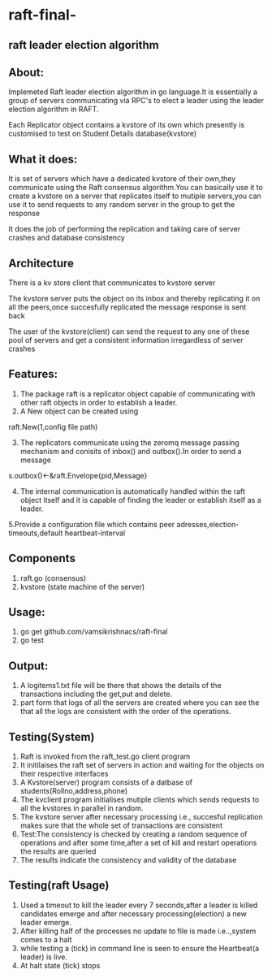 raft-final-
===========

raft leader election algorithm
-----------------------

About:
---------
Implemeted Raft leader election algorithm in go language.It is essentially a group of servers communicating via RPC's to elect a leader using the leader election algorithm in RAFT.

Each Replicator object contains a kvstore of its own which presently is customised to test on Student Details database(kvstore)


What it does:
------------------------
It is set of servers which have a dedicated kvstore of their own,they communicate using the Raft consensus algorithm.You can basically use it to create a kvstore on a server that replicates itself to mutiple servers,you can use it to send requests to any random server in the group to get the response

It does the job of performing the replication and taking care of server crashes and database consistency

Architecture
-------------------------

There is a kv store client that communicates to kvstore server

The kvstore server puts the object on its inbox and thereby replicating it on all the peers,once succesfully replicated the message response is sent back

The user of the kvstore(client) can send the request to any one of these pool of servers and get a consistent information irregardless of server crashes


Features:
-----------
1. The package raft is a replicator object capable of communicating with other raft objects in order to establish a leader.
2. A New object can be created using

raft.New(1,config file path)

3. The replicators communicate using the zeromq message passing mechanism and conisits of inbox() and outbox().In order to send a message

s.outbox()<-&raft.Envelope{pid,Message}

4. The internal communication is automatically handled within the raft object itself and it is capable of finding the leader or establish itself as a leader.

5.Provide a configuration file which contains peer adresses,election-timeouts,default heartbeat-interval


Components
-------------------
1. raft.go (consensus)
2. kvstore (state machine of the server)


Usage:
----------------
1. go get github.com/vamsikrishnacs/raft-final
2. go test

Output:
---------------
1. A logitems1.txt file will be there that shows the details of the transactions including the get,put and delete.
2. part form that logs of all the servers are created where you can see the that all the logs are consistent with the order of the operations.

Testing(System)
-------------------

1. Raft is invoked from the raft_test.go client program
2. It initilaises the raft set of servers in action and waiting for the objects on their respective interfaces
3. A Kvstore(server) program consists of a datbase of students(Rollno,address,phone)
4. The kvclient program initialises mutiple clients which sends requests to all the kvstores in parallel in random.
5. The kvstore server after necessary processing i.e., succesful replication makes sure that the whole set of transactions are consistent
6. Test:The consistency is checked by creating a random sequence of operations and after some time,after a set of kill and restart operations the results are queried
7. The results indicate the consistency and validity of the database 



Testing(raft Usage)
-------------------
1. Used a timeout to kill the leader every 7 seconds,after a leader is killed candidates emerge and after necessary processing(election) a new leader emerge.
2. After killing half of the processes no update to file is made i.e..,system comes to a halt
3. while testing a (tick) in command line is seen to ensure the Heartbeat(a leader) is live.
4. At halt state (tick) stops









